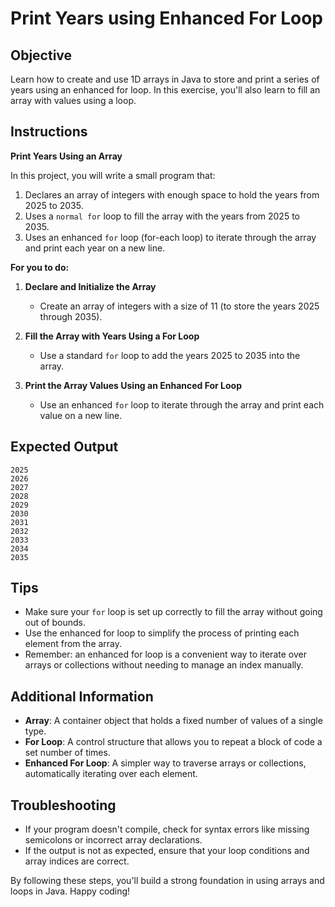 # Print Years using Enhanced For Loop

## Objective
Learn how to create and use 1D arrays in Java to store and print a series of years using an enhanced for loop. In this exercise, you'll also learn to fill an array with values using a loop.

## Instructions

**Print Years Using an Array**

In this project, you will write a small program that:
1. Declares an array of integers with enough space to hold the years from 2025 to 2035.
2. Uses a `normal for` loop to fill the array with the years from 2025 to 2035.
3. Uses an enhanced `for` loop (for-each loop) to iterate through the array and print each year on a new line.

**For you to do:**

1. **Declare and Initialize the Array**
   - Create an array of integers with a size of 11 (to store the years 2025 through 2035).

2. **Fill the Array with Years Using a For Loop**
   - Use a standard `for` loop to add the years 2025 to 2035 into the array.

3. **Print the Array Values Using an Enhanced For Loop**
   - Use an enhanced `for` loop to iterate through the array and print each value on a new line.

## Expected Output
```
2025
2026
2027
2028
2029
2030
2031
2032
2033
2034
2035
```

## Tips
- Make sure your `for` loop is set up correctly to fill the array without going out of bounds.
- Use the enhanced for loop to simplify the process of printing each element from the array.
- Remember: an enhanced for loop is a convenient way to iterate over arrays or collections without needing to manage an index manually.

## Additional Information
- **Array**: A container object that holds a fixed number of values of a single type.
- **For Loop**: A control structure that allows you to repeat a block of code a set number of times.
- **Enhanced For Loop**: A simpler way to traverse arrays or collections, automatically iterating over each element.

## Troubleshooting
- If your program doesn't compile, check for syntax errors like missing semicolons or incorrect array declarations.
- If the output is not as expected, ensure that your loop conditions and array indices are correct.

By following these steps, you'll build a strong foundation in using arrays and loops in Java. Happy coding!
